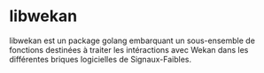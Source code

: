 # libwekan

libwekan est un package golang embarquant un sous-ensemble de fonctions destinées à traiter les intéractions avec Wekan dans les différentes briques logicielles de Signaux-Faibles.
